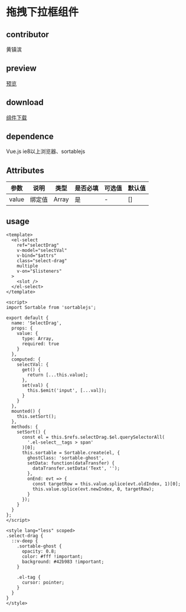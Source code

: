 # 拖拽下拉框组件
## contributor
黄镇滨
## preview
[预览](./index.html#/components/select-drag/select-drag-demo)
## download
[组件下载](./components/select-drag.zip)
## dependence
Vue.js ie8以上浏览器、sortablejs

## Attributes
| 参数 |	说明 |类型 | 是否必填 |可选值	| 默认值 |
| ---- | ---- |---- | ---- | ----  |----  | 
| value | 绑定值 | Array | 是 | - |  [] |
## usage
```
<template>
  <el-select
    ref="selectDrag"
    v-model="selectVal"
    v-bind="$attrs"
    class="select-drag"
    multiple
    v-on="$listeners"
  >
    <slot />
  </el-select>
</template>

<script>
import Sortable from 'sortablejs';

export default {
  name: 'SelectDrag',
  props: {
    value: {
      type: Array,
      required: true
    }
  },
  computed: {
    selectVal: {
      get() {
        return [...this.value];
      },
      set(val) {
        this.$emit('input', [...val]);
      }
    }
  },
  mounted() {
    this.setSort();
  },
  methods: {
    setSort() {
      const el = this.$refs.selectDrag.$el.querySelectorAll(
        '.el-select__tags > span'
      )[0];
      this.sortable = Sortable.create(el, {
        ghostClass: 'sortable-ghost',
        setData: function(dataTransfer) {
          dataTransfer.setData('Text', '');
        },
        onEnd: evt => {
          const targetRow = this.value.splice(evt.oldIndex, 1)[0];
          this.value.splice(evt.newIndex, 0, targetRow);
        }
      });
    }
  }
};
</script>

<style lang="less" scoped>
.select-drag {
  ::v-deep {
    .sortable-ghost {
      opacity: 0.8;
      color: #fff !important;
      background: #42b983 !important;
    }

    .el-tag {
      cursor: pointer;
    }
  }
}
</style>


```
